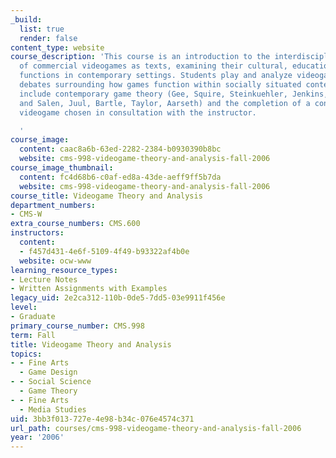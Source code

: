 ```yaml
---
_build:
  list: true
  render: false
content_type: website
course_description: 'This course is an introduction to the interdisciplinary study
  of commercial videogames as texts, examining their cultural, educational, and social
  functions in contemporary settings. Students play and analyze videogames while examining
  debates surrounding how games function within socially situated contexts. Readings
  include contemporary game theory (Gee, Squire, Steinkuehler, Jenkins, Klopfer, Zimmerman
  and Salen, Juul, Bartle, Taylor, Aarseth) and the completion of a contemporary commercial
  videogame chosen in consultation with the instructor.

  '
course_image:
  content: caac8a6b-63ed-2282-2384-b0930390b8bc
  website: cms-998-videogame-theory-and-analysis-fall-2006
course_image_thumbnail:
  content: fc4d68b6-c0af-ed8a-43de-aeff9ff5b7da
  website: cms-998-videogame-theory-and-analysis-fall-2006
course_title: Videogame Theory and Analysis
department_numbers:
- CMS-W
extra_course_numbers: CMS.600
instructors:
  content:
  - f457d431-4e6f-5109-4f49-b93322af4b0e
  website: ocw-www
learning_resource_types:
- Lecture Notes
- Written Assignments with Examples
legacy_uid: 2e2ca312-110b-0de5-7dd5-03e9911f456e
level:
- Graduate
primary_course_number: CMS.998
term: Fall
title: Videogame Theory and Analysis
topics:
- - Fine Arts
  - Game Design
- - Social Science
  - Game Theory
- - Fine Arts
  - Media Studies
uid: 3bb3f013-727e-4e98-b34c-076e4574c371
url_path: courses/cms-998-videogame-theory-and-analysis-fall-2006
year: '2006'
---
```

